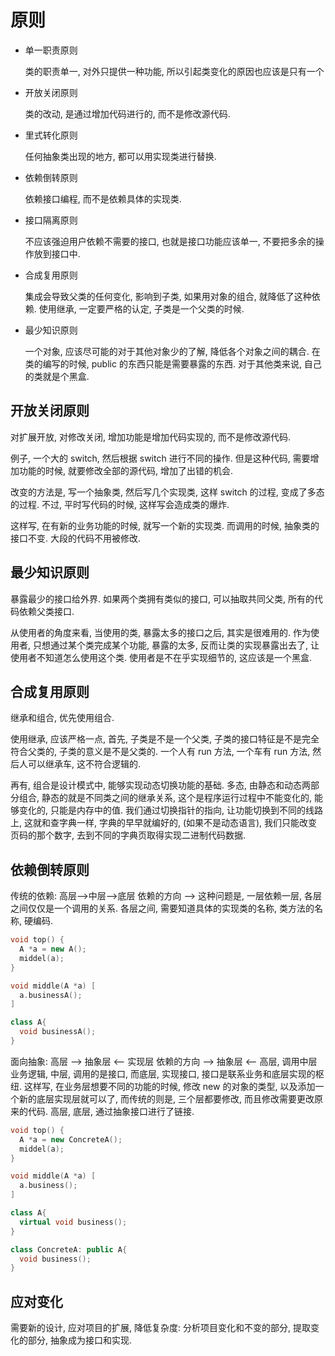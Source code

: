 # 原则

* 单一职责原则

  类的职责单一, 对外只提供一种功能, 所以引起类变化的原因也应该是只有一个

* 开放关闭原则

  类的改动, 是通过增加代码进行的, 而不是修改源代码.

* 里式转化原则

  任何抽象类出现的地方, 都可以用实现类进行替换.

* 依赖倒转原则

  依赖接口编程, 而不是依赖具体的实现类.

* 接口隔离原则

  不应该强迫用户依赖不需要的接口, 也就是接口功能应该单一, 不要把多余的操作放到接口中.

* 合成复用原则

  集成会导致父类的任何变化, 影响到子类, 如果用对象的组合, 就降低了这种依赖. 使用继承, 一定要严格的认定, 子类是一个父类的时候.

* 最少知识原则

  一个对象, 应该尽可能的对于其他对象少的了解, 降低各个对象之间的耦合. 在类的编写的时候, public 的东西只能是需要暴露的东西. 对于其他类来说, 自己的类就是个黑盒.

## 开放关闭原则

对扩展开放, 对修改关闭, 增加功能是增加代码实现的, 而不是修改源代码.

例子, 一个大的 switch, 然后根据 switch 进行不同的操作. 但是这种代码, 需要增加功能的时候, 就要修改全部的源代码, 增加了出错的机会.

改变的方法是, 写一个抽象类, 然后写几个实现类, 这样 switch 的过程, 变成了多态的过程. 不过, 平时写代码的时候, 这样写会造成类的爆炸.

这样写, 在有新的业务功能的时候, 就写一个新的实现类. 而调用的时候, 抽象类的接口不变. 大段的代码不用被修改.

## 最少知识原则

暴露最少的接口给外界. 如果两个类拥有类似的接口, 可以抽取共同父类, 所有的代码依赖父类接口.

从使用者的角度来看, 当使用的类, 暴露太多的接口之后, 其实是很难用的. 作为使用者, 只想通过某个类完成某个功能, 暴露的太多, 反而让类的实现暴露出去了, 让使用者不知道怎么使用这个类. 使用者是不在乎实现细节的, 这应该是一个黑盒.

## 合成复用原则

继承和组合, 优先使用组合.

使用继承, 应该严格一点, 首先, 子类是不是一个父类, 子类的接口特征是不是完全符合父类的, 子类的意义是不是父类的. 一个人有 run 方法, 一个车有 run 方法, 然后人可以继承车, 这不符合逻辑的.

再有, 组合是设计模式中, 能够实现动态切换功能的基础. 多态, 由静态和动态两部分组合, 静态的就是不同类之间的继承关系, 这个是程序运行过程中不能变化的, 能够变化的, 只能是内存中的值. 我们通过切换指针的指向, 让功能切换到不同的线路上, 这就和查字典一样, 字典的早早就编好的, (如果不是动态语言), 我们只能改变页码的那个数字, 去到不同的字典页取得实现二进制代码数据.

## 依赖倒转原则

传统的依赖:
高层-->中层-->底层
依赖的方向 -->
这种问题是, 一层依赖一层, 各层之间仅仅是一个调用的关系. 各层之间, 需要知道具体的实现类的名称, 类方法的名称, 硬编码.

```cpp
void top() {
  A *a = new A();
  middel(a);
}

void middle(A *a) [
  a.businessA();
]

class A{
  void businessA();
}
```

面向抽象:
高层 --> 抽象层 <-- 实现层
依赖的方向 --> 抽象层 <--
高层, 调用中层业务逻辑, 中层, 调用的是接口, 而底层, 实现接口, 接口是联系业务和底层实现的枢纽.
这样写, 在业务层想要不同的功能的时候, 修改 new 的对象的类型, 以及添加一个新的底层实现层就可以了, 而传统的则是, 三个层都要修改, 而且修改需要更改原来的代码. 高层, 底层, 通过抽象接口进行了链接.

```cpp
void top() {
  A *a = new ConcreteA();
  middel(a);
}

void middle(A *a) [
  a.business();
]

class A{
  virtual void business();
}

class ConcreteA: public A{
  void business();
}
```

## 应对变化

需要新的设计, 应对项目的扩展, 降低复杂度: 分析项目变化和不变的部分, 提取变化的部分, 抽象成为接口和实现.